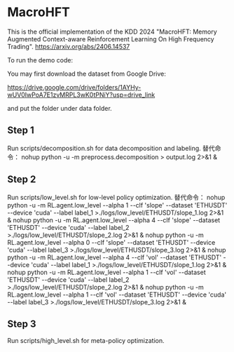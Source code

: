 # MacroHFT
This is the official implementation of the KDD 2024 "MacroHFT: Memory Augmented Context-aware Reinforcement Learning On High Frequency Trading".
https://arxiv.org/abs/2406.14537

To run the demo code:

You may first download the dataset from Google Drive:

https://drive.google.com/drive/folders/1AYHy-wUV0IwPoA7E1zvMRPL3wK0tPNiY?usp=drive_link

and put the folder under data folder.

## Step 1
Run scripts/decomposition.sh for data decomposition and labeling. 
替代命令：
nohup python -u -m preprocess.decomposition > output.log 2>&1 &

## Step 2
Run scripts/low_level.sh for low-level policy optimization. 
替代命令：
nohup python -u -m RL.agent.low_level --alpha 1 --clf 'slope' --dataset 'ETHUSDT' --device 'cuda' --label label_1 >./logs/low_level/ETHUSDT/slope_1.log 2>&1 &
nohup python -u -m RL.agent.low_level --alpha 4 --clf 'slope' --dataset 'ETHUSDT' --device 'cuda' --label label_2 >./logs/low_level/ETHUSDT/slope_2.log 2>&1 &
nohup python -u -m RL.agent.low_level --alpha 0 --clf 'slope' --dataset 'ETHUSDT' --device 'cuda' --label label_3 >./logs/low_level/ETHUSDT/slope_3.log 2>&1 &
nohup python -u -m RL.agent.low_level --alpha 4 --clf 'vol' --dataset 'ETHUSDT' --device 'cuda' --label label_1 >./logs/low_level/ETHUSDT/slope_1.log 2>&1 &
nohup python -u -m RL.agent.low_level --alpha 1 --clf 'vol' --dataset 'ETHUSDT' --device 'cuda' --label label_2 >./logs/low_level/ETHUSDT/slope_2.log 2>&1 &
nohup python -u -m RL.agent.low_level --alpha 1 --clf 'vol' --dataset 'ETHUSDT' --device 'cuda' --label label_3 >./logs/low_level/ETHUSDT/slope_3.log 2>&1 &

## Step 3
Run scripts/high_level.sh for meta-policy optimization. 
